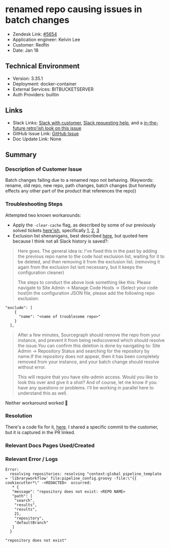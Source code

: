 
# renamed repo causing issues in batch changes <!-- Ticket Title  Hint: include keywords to make it searchable -->

- Zendesk Link: [#5654](https://sourcegraph.zendesk.com/agent/tickets/5654)
- Application engineer: Kelvin Lee
- Customer: Redfin <!-- Redact if this contains personally identifying information -->
- Date: Jan 18

<!-- Data populated from integration, speak to Ben Gordon or Michael Bali if not working -->
<!-- During Internal team trial, fill missing data manually (we are waiting for all data to sync) -->

## Technical Environment
- Version: 3.35.1​
- Deployment: docker-container
- External Services: BITBUCKETSERVER
- Auth Providers: builtin


## Links
<!-- Data for application engineer manual entry -->
- Slack Links: [Slack with customer](https://sourcegraph.slack.com/archives/C01MRQQ9YQP/p1642551160001700), [Slack requesting help](https://sourcegraph.slack.com/archives/C01JR51JR5J/p1642622811150700), and a [in-the-future retro'ish look on this issue](https://sourcegraph.slack.com/archives/C01JR51JR5J/p1642795247301800?thread_ts=1642792459.299300&cid=C01JR51JR5J)
- GitHub Issue Link: [GitHub Issue](https://github.com/sourcegraph/customer/issues/652)
- Doc Update Link: None

## Summary
### Description of Customer Issue
Batch changes failing due to a renamed repo not behaving. (Keywords: rename, old repo, new repo, path changes, batch changes (but honestly effects any other part of the product that references the repo))

### Troubleshooting Steps
Attempted two known workarounds:
- Apply the `-clear-cache` flag, as described by some of our previously solved tickets [here'ish](https://github.com/sourcegraph/support-tools-internal/search?q=batch+changes+cache), specifically [1](https://github.com/sourcegraph/support-tools-internal/blob/2d768922f62c71700b75bc08e3ac5f6910a12a81/resolved-tickets/3917.md), [2](https://github.com/sourcegraph/support-tools-internal/blob/6c786e038d615aa861a590d6e4508b18e7c88e5d/resolved-tickets/5419.md), [3](https://github.com/sourcegraph/support-tools-internal/blob/3ec3243c4ec1b5fdfef7bd7898bb85c1e21a91a0/resolved-tickets/5385.md) 
- Exclusion list shenanigans, best described [here](https://sourcegraph.slack.com/archives/C01MRQQ9YQP/p1642635246005500?thread_ts=1642551160.001700&cid=C01MRQQ9YQP), but quoted here because I think not all Slack history is saved?:

> Here goes. The general idea is:
> I've fixed this in the past by adding the previous repo name to the code host exclusion list, waiting for it to be deleted, and then removing it from the exclusion list. (removing it again from the exclusion list isnt necessary, but it keeps the configuration cleaner)
>
> The steps to conduct the above look something like this:
> Please navigate to Site Admin -> Manage Code Hosts -> (Select your code host)In the configuration JSON file, please add the following repo exclusion:
> 
```
"exclude": [
    {
      "name": "<name of troublesome repo>"
    }
  ],
```

> After a few minutes, Sourcegraph should remove the repo from your instance, and prevent it from being rediscovered which should resolve the issue.You can confirm this deletion is done by navigating to:
> Site Admin -> Repository Status and searching for the repository by name.If the repository does not appear, then it has been completely removed from your instance, and your batch change should resolve without error.
>
> This will require that you have site-admin access. Would you like to look this over and give it a shot? And of course, let me know if you have any questions or problems. I'll be working in parallel here to understand this as well.

Neither workaround worked 🤣 

### Resolution
There's a code fix for it, [here](https://github.com/sourcegraph/zoekt/pull/244). I shared a specific commit to the customer, but it is captured in the PR linked.

### Relevant Docs Pages Used/Created

### Relevant Error / Logs
<!-- Please redact keys, tokens, and personal identifying information -->
```
Error:
  resolving repositories: resolving "context:global pipeline_template = 'libraryworkflow' file:pipeline_config.groovy -file:\"{{ cookiecutter*\" -<REDACTED>  occurred:
   * {
   "message": "repository does not exist: <REPO NAME>
   "path": [
    "search",
    "results",
    "results",
    21,
    "repository",
    "defaultBranch"
   ]
  }

"repository does not exist"
```


<!-- Once complete, upload a copy to https://github.com/sourcegraph/support-tools-internal/tree/main/resolved-tickets as a .md file -->
<!-- Name the file 5654.md -->
